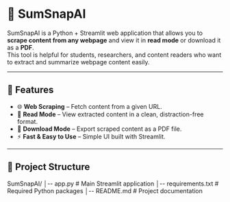 # 📄 SumSnapAI

SumSnapAI is a Python + Streamlit web application that allows you to **scrape content from any webpage** and view it in **read mode** or download it as a **PDF**.  
This tool is helpful for students, researchers, and content readers who want to extract and summarize webpage content easily.

---

## 🚀 Features
- 🌐 **Web Scraping** – Fetch content from a given URL.
- 📖 **Read Mode** – View extracted content in a clean, distraction-free format.
- 📄 **Download Mode** – Export scraped content as a PDF file.
- ⚡ **Fast & Easy to Use** – Simple UI built with Streamlit.

---

## 📂 Project Structure
SumSnapAI/
│-- app.py # Main Streamlit application
│-- requirements.txt # Required Python packages
│-- README.md # Project documentation
